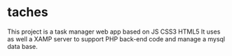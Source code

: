 # taches
This project is a task manager web app based on JS CSS3 HTML5
It uses as well a XAMP server to support PHP back-end code and manage a mysql data base.

